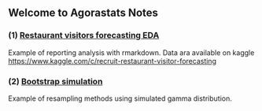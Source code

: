 ## Welcome to Agorastats Notes




### (1) [Restaurant visitors forecasting EDA](https://agorastats.github.io/Notes/notebook.html)

Example of reporting analysis with rmarkdown. 
Data ara available on kaggle https://www.kaggle.com/c/recruit-restaurant-visitor-forecasting


### (2) [Bootstrap simulation](https://agorastats.github.io/Notes/bootstrap.html)

Example of resampling methods using simulated gamma distribution.
